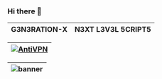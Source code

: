 ### Hi there 👋
| G3N3RATION-X | N3XT L3V3L 5CRIPT5 | 
|---|---|

| [![AntiVPN](https://dunb17ur4ymx4.cloudfront.net/packages/images/b161ef75faf6056a6fcb3d3b51c42e4539564dba.png)](https://g3n3ration-x.tebex.io/package/6171319) |
|---|


![banner](https://github.com/bylickilabs/bylickilabs/assets/109308073/fd0a4494-54a5-4f5d-8ae8-83194a7400d0)|
|---|
<!--
**bylickilabs/bylickilabs** is a ✨ _special_ ✨ repository because its `README.md` (this file) appears on your GitHub profile.
-->

